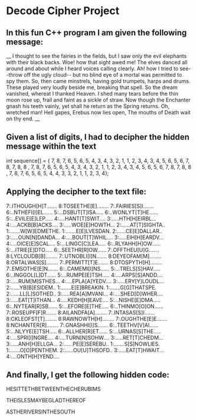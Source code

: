 # Decode Cipher Project
## In this fun C++ program I am given the following message:

__ I thought to see the fairies in the fields, but I saw only the evil elephants with their black backs. 
Woe! how that sight awed me! 
The elves danced all around and about while I heard voices calling clearly. 
Ah! how I tried to see--throw off the ugly cloud-- but no blind eye of a mortal was permitted to spy them.
So, then came minstrels, having gold trumpets, harps and drums. 
These played very loudly beside me, breaking that spell. 
So the dream vanished, whereat I thanked Heaven. 
I shed many tears before the thin moon rose up, frail and faint as a sickle of straw. 
Now though the Enchanter gnash his teeth vainly, yet shall he return as the Spring returns.
Oh, wretched man! 
Hell gapes, Erebus now lies open, The mouths of Death wait on thy end. __

## Given a list of digits, I had to decipher the hidden message within the text
int sequence[] = { 7, 8, 7, 6, 5, 6, 5, 4, 3, 4, 3, 2, 1, 1, 2, 3, 4, 3, 4, 5, 6, 5, 6, 7, 8, 7, 8, 8 , 7, 8, 7, 6, 5, 6, 5, 4, 3, 4, 3, 2, 1, 1, 2, 3, 4, 3, 4, 5, 6, 5, 6, 7, 8, 7, 8, 8 , 7, 8, 7, 6, 5, 6, 5, 4, 4, 3, 3, 2, 1, 1, 2, 3, 4};

## Applying the decipher to the text file:

7:.ITHOUGH[H]T....... 
8:TOSEETHE[E]........ 
7:.FAIRIES[S]I....... 
6:..NTHEFI[I]EL...... 
5:...DSBUT[T]ISA..... 
6:..WONLYT[T]HE...... 
5:...EVILE[E]LEP..... 
4:....HANT[T]SWIT.... 
3:.....HTH[H]EIRBL... 
4:....ACKB[B]ACKS.... 
3:.....WOE[E]HOWTH... 
2:......AT[T]SIGHTA.. 
1:.......W[W]EDMETHE. 
1:.......E[E]LVESDAN. 
2:......CE[E]DALLAR.. 
3:.....OUN[N]DANDA... 
4:....BOUT[T]WHIL.... 
3:.....EIH[H]EARDV... 
4:....OICE[E]SCAL.... 
5:...LINGC[C]LEA..... 
6:..RLYAHH[H]OW...... 
5:...ITRIE[E]DTO..... 
6:..SEETHR[R]OW...... 
7:.OFFTHEU[U]G....... 
8:LYCLOUDB[B]........ 
7:.UTNOBLI[I]N....... 
8:DEYEOFAM[M]........ 
8:ORTALWAS[S]........ 
7:.PERMITT[T]E....... 
8:DTOSPYTH[H]........ 
7:.EMSOTHE[E]N....... 
6:..CAMEMI[I]NS...... 
5:...TRELS[S]HAV..... 
6:..INGGOL[L]DT...... 
5:...RUMPE[E]TSH..... 
4:....ARPS[S]ANDD.... 
3:.....RUM[M]STHES... 
4:....EPLA[A]YEDV.... 
3:.....ERY[Y]LOUDL... 
2:......YB[B]ESIDEM.. 
1:.......E[E]BREAKIN. 
1:.......G[G]THATSPE. 
2:......LL[L]SOTHED.. 
3:.....REA[A]MVANI... 
4:....SHED[D]WHER.... 
3:.....EAT[T]ITHAN... 
4:....KEDH[H]EAVE.... 
5:...NISHE[E]DMA..... 
6:..NYTEAR[R]SB...... 
5:...EFORE[E]THE..... 
6:..THINMO[O]ON...... 
7:.ROSEUPF[F]R....... 
8:AILANDFA[A]........ 
7:.INTASAS[S]I....... 
8:CKLEOFST[T]........ 
8:RAWNOWTH[H]........ 
7:.OUGHTHE[E]E....... 
8:NCHANTER[R]........ 
7:.GNASHHI[I]S....... 
6:..TEETHV[V]AI...... 
5:...NLYYE[E]TSH..... 
6:..ALLHER[R]ET...... 
5:...URNAS[S]THE..... 
4:....SPRI[I]NGRE.... 
4:....TURN[N]SOHW.... 
3:.....RET[T]CHEDM... 
3:.....ANH[H]ELLGA... 
2:......PE[E]SEREBU.. 
1:.......S[S]NOWLIES. 
1:.......O[O]PENTHEM. 
2:......OU[U]THSOFD.. 
3:.....EAT[T]HWAIT... 
4:....ONTH[H]YEND.... 

## And finally, I get the following hidden code:
HESITTETHBETWEENTHECHERUBIMS

THEISLESMAYBEGLADTHEREOF

ASTHERIVERSINTHESOUTH

